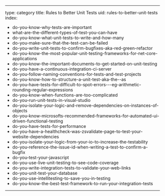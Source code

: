 
---
type: category
title: Rules to Better Unit Tests
uid: rules-to-better-unit-tests
index:
 - do-you-know-why-tests-are-important
 - what-are-the-different-types-of-test-you-can-have
 - do-you-know-what-unit-tests-to-write-and-how-many
 - do-you-make-sure-that-the-test-can-be-failed
 - do-you-write-unit-tests-to-confirm-bugfixes-aka-red-green-refactor
 - do-you-know-the-most-popular-unit-testing-frameworks-for-net-core-applications
 - do-you-know-the-important-documents-to-get-started-on-unit-testing
 - do-you-have-a-continuous-integration-ci-server
 - do-you-follow-naming-conventions-for-tests-and-test-projects
 - do-you-know-how-to-structure-a-unit-test-aka-the--as
 - do-you-have-tests-for-difficult-to-spot-errors---eg-arithmetic-rounding-regular-expressions
 - do-you-know-when-functions-are-too-complicated
 - do-you-run-unit-tests-in-visual-studio
 - do-you-isolate-your-logic-and-remove-dependencies-on-instances-of-objects
 - do-you-know-microsofts-recommended-frameworks-for-automated-ui-driven-functional-testing
 - do-you-have-tests-for-performance
 - do-you-have-a-healthcheck-was-zsvalidate-page-to-test-your-website-dependencies
 - do-you-isolate-your-logic-from-your-io-to-increase-the-testability
 - do-you-reference-the-issue-id-when-writing-a-test-to-confirm-a-bugfix
 - do-you-test-your-javascript
 - do-you-use-live-unit-testing-to-see-code-coverage
 - do-you-write-integration-tests-to-validate-your-web-links
 - do-you-unit-test-your-database
 - do-you-use-intellitesting-to-save-you-in-testing
 - do-you-know-the-best-test-framework-to-run-your-integration-tests
---



